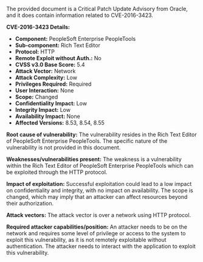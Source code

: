 The provided document is a Critical Patch Update Advisory from Oracle, and it does contain information related to CVE-2016-3423.

**CVE-2016-3423 Details:**

*   **Component:** PeopleSoft Enterprise PeopleTools
*   **Sub-component:** Rich Text Editor
*   **Protocol:** HTTP
*   **Remote Exploit without Auth.:** No
*   **CVSS v3.0 Base Score:** 5.4
*   **Attack Vector:** Network
*   **Attack Complexity:** Low
*   **Privileges Required:**  Required
*   **User Interaction:** None
*   **Scope:** Changed
*   **Confidentiality Impact:** Low
*   **Integrity Impact:** Low
*   **Availability Impact:** None
*   **Affected Versions:** 8.53, 8.54, 8.55

**Root cause of vulnerability:** The vulnerability resides in the Rich Text Editor of PeopleSoft Enterprise PeopleTools. The specific nature of the vulnerability is not provided in this document.

**Weaknesses/vulnerabilities present:** The weakness is a vulnerability within the Rich Text Editor of PeopleSoft Enterprise PeopleTools which can be exploited through the HTTP protocol.

**Impact of exploitation:** Successful exploitation could lead to a low impact on confidentiality and integrity, with no impact on availability. The scope is changed, which may imply that an attacker can affect resources beyond their authorization.

**Attack vectors:** The attack vector is over a network using HTTP protocol.

**Required attacker capabilities/position:** An attacker needs to be on the network and requires some level of privilege or access to the system to exploit this vulnerability, as it is not remotely exploitable without authentication. The attacker needs to interact with the application to exploit this vulnerability.